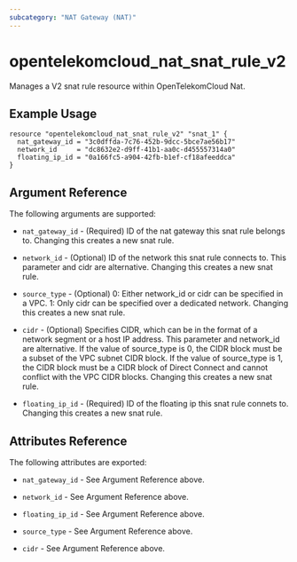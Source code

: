 ```yaml
---
subcategory: "NAT Gateway (NAT)"
---
```


# opentelekomcloud_nat_snat_rule_v2

Manages a V2 snat rule resource within OpenTelekomCloud Nat.

## Example Usage

```hcl
resource "opentelekomcloud_nat_snat_rule_v2" "snat_1" {
  nat_gateway_id = "3c0dffda-7c76-452b-9dcc-5bce7ae56b17"
  network_id     = "dc8632e2-d9ff-41b1-aa0c-d455557314a0"
  floating_ip_id = "0a166fc5-a904-42fb-b1ef-cf18afeeddca"
}
```

## Argument Reference

The following arguments are supported:

* `nat_gateway_id` - (Required) ID of the nat gateway this snat rule belongs to.
  Changing this creates a new snat rule.

* `network_id` - (Optional) ID of the network this snat rule connects to. This parameter
  and cidr are alternative. Changing this creates a new snat rule.

* `source_type` - (Optional) 0: Either network_id or cidr can be specified in a VPC. 1:
  Only cidr can be specified over a dedicated network. Changing this creates a new snat rule.

* `cidr` - (Optional) Specifies CIDR, which can be in the format of a network segment or
  a host IP address. This parameter and network_id are alternative. If the value of
  source_type is 0, the CIDR block must be a subset of the VPC subnet CIDR block. If
  the value of source_type is 1, the CIDR block must be a CIDR block of Direct Connect
  and cannot conflict with the VPC CIDR blocks. Changing this creates a new snat rule.

* `floating_ip_id` - (Required) ID of the floating ip this snat rule connets to.
  Changing this creates a new snat rule.

## Attributes Reference

The following attributes are exported:

* `nat_gateway_id` - See Argument Reference above.

* `network_id` - See Argument Reference above.

* `floating_ip_id` - See Argument Reference above.

* `source_type` - See Argument Reference above.

* `cidr` - See Argument Reference above.
